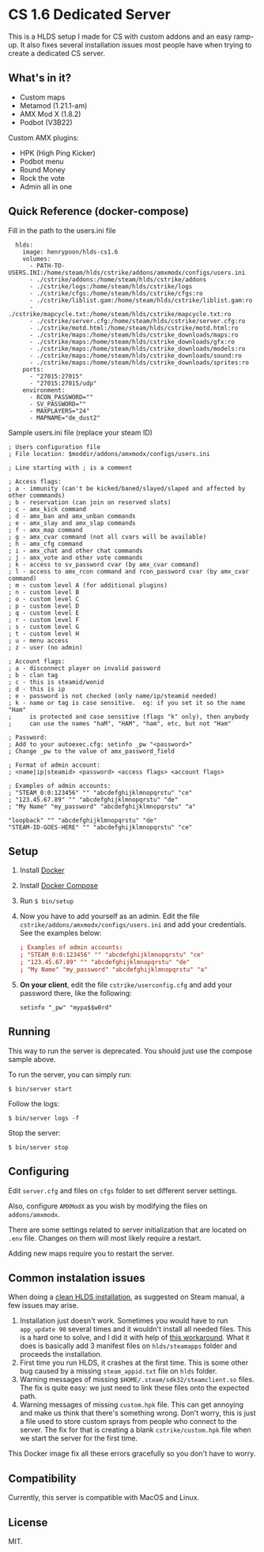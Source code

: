 # CS 1.6 Dedicated Server

This is a HLDS setup I made for CS with custom addons and an easy ramp-up. It
also fixes several installation issues most people have when trying to create a
dedicated CS server.

## What's in it?

* Custom maps
* Metamod (1.21.1-am)
* AMX Mod X (1.8.2)
* Podbot (V3B22)

Custom AMX plugins:

* HPK (High Ping Kicker)
* Podbot menu
* Round Money
* Rock the vote
* Admin all in one

## Quick Reference (docker-compose)

Fill in the path to the users.ini file

```
  hlds:
    image: henrypoon/hlds-cs1.6
    volumes:
      - PATH-TO-USERS.INI:/home/steam/hlds/cstrike/addons/amxmodx/configs/users.ini
      - ./cstrike/addons:/home/steam/hlds/cstrike/addons
      - ./cstrike/logs:/home/steam/hlds/cstrike/logs
      - ./cstrike/cfgs:/home/steam/hlds/cstrike/cfgs:ro
      - ./cstrike/liblist.gam:/home/steam/hlds/cstrike/liblist.gam:ro
      - ./cstrike/mapcycle.txt:/home/steam/hlds/cstrike/mapcycle.txt:ro
      - ./cstrike/server.cfg:/home/steam/hlds/cstrike/server.cfg:ro
      - ./cstrike/motd.html:/home/steam/hlds/cstrike/motd.html:ro
      - ./cstrike/maps:/home/steam/hlds/cstrike_downloads/maps:ro
      - ./cstrike/maps:/home/steam/hlds/cstrike_downloads/gfx:ro
      - ./cstrike/maps:/home/steam/hlds/cstrike_downloads/models:ro
      - ./cstrike/maps:/home/steam/hlds/cstrike_downloads/sound:ro
      - ./cstrike/maps:/home/steam/hlds/cstrike_downloads/sprites:ro
    ports:
      - "27015:27015"
      - "27015:27015/udp"
    environment:
      - RCON_PASSWORD=""
      - SV_PASSWORD=""
      - MAXPLAYERS="24"
      - MAPNAME="de_dust2"
```

Sample users.ini file (replace your steam ID)

```
; Users configuration file
; File location: $moddir/addons/amxmodx/configs/users.ini

; Line starting with ; is a comment

; Access flags:
; a - immunity (can't be kicked/baned/slayed/slaped and affected by other commmands)
; b - reservation (can join on reserved slots)
; c - amx_kick command
; d - amx_ban and amx_unban commands
; e - amx_slay and amx_slap commands
; f - amx_map command
; g - amx_cvar command (not all cvars will be available)
; h - amx_cfg command
; i - amx_chat and other chat commands
; j - amx_vote and other vote commands
; k - access to sv_password cvar (by amx_cvar command)
; l - access to amx_rcon command and rcon_password cvar (by amx_cvar command)
; m - custom level A (for additional plugins)
; n - custom level B
; o - custom level C
; p - custom level D
; q - custom level E
; r - custom level F
; s - custom level G
; t - custom level H
; u - menu access
; z - user (no admin)

; Account flags:
; a - disconnect player on invalid password
; b - clan tag
; c - this is steamid/wonid
; d - this is ip
; e - password is not checked (only name/ip/steamid needed)
; k - name or tag is case sensitive.  eg: if you set it so the name "Ham"
;     is protected and case sensitive (flags "k" only), then anybody
;     can use the names "haM", "HAM", "ham", etc, but not "Ham"

; Password:
; Add to your autoexec.cfg: setinfo _pw "<password>"
; Change _pw to the value of amx_password_field

; Format of admin account:
; <name|ip|steamid> <password> <access flags> <account flags>

; Examples of admin accounts:
; "STEAM_0:0:123456" "" "abcdefghijklmnopqrstu" "ce"
; "123.45.67.89" "" "abcdefghijklmnopqrstu" "de"
; "My Name" "my_password" "abcdefghijklmnopqrstu" "a"

"loopback" "" "abcdefghijklmnopqrstu" "de"
"STEAM-ID-GOES-HERE" "" "abcdefghijklmnopqrstu" "ce"
```

## Setup

1. Install [Docker](https://www.docker.com/)
1. Install [Docker Compose](https://docs.docker.com/compose/install/)
1. Run `$ bin/setup`
1. Now you have to add yourself as an admin. Edit the file
   `cstrike/addons/amxmodx/configs/users.ini` and add your credentials. See the
   examples below:

   ```conf
   ; Examples of admin accounts:
   ; "STEAM_0:0:123456" "" "abcdefghijklmnopqrstu" "ce"
   ; "123.45.67.89" "" "abcdefghijklmnopqrstu" "de"
   ; "My Name" "my_password" "abcdefghijklmnopqrstu" "a"
   ```

1. **On your client**, edit the file `cstrike/userconfig.cfg` and add your
   password there, like the following:

   ```
   setinfo "_pw" "mypa$$w0rd"
   ```

## Running

This way to run the server is deprecated.  You should just use the compose sample above.

To run the server, you can simply run:

`$ bin/server start`

Follow the logs:

`$ bin/server logs -f`

Stop the server:

`$ bin/server stop`

## Configuring

Edit `server.cfg` and files on `cfgs` folder to set different server settings.

Also, configure `AMXModX` as you wish by modifying the files on
`addons/amxmodx`.

There are some settings related to server initialization that are located on
`.env` file. Changes on them will most likely require a restart.

Adding new maps require you to restart the server.

## Common instalation issues

When doing a [clean HLDS
installation](https://developer.valvesoftware.com/wiki/SteamCMD#Linux), as
suggested on Steam manual, a few issues may arise.

1. Installation just doesn't work. Sometimes you would have to run `app_update
   90` several times and it wouldn't install all needed files. This is a hard
   one to solve, and I did it with help of [this
   workaround](https://danielgibbs.co.uk/2013/11/hlds-steamcmd-workaround-appid-90/).
   What it does is basically add 3 manifest files on `hlds/steamapps` folder
   and proceeds the installation.
2. First time you run HLDS, it crashes at the first time. This is some other
   bug caused by a missing `steam_appid.txt` file on `hlds` folder.
3. Warning messages of missing `$HOME/.steam/sdk32/steamclient.so` files. The
   fix is quite easy: we just need to link these files onto the expected path.
4. Warning messages of missing `custom.hpk` file. This can get annoying and
   make us think that there's something wrong. Don't worry, this is just a file
   used to store custom sprays from people who connect to the server. The fix
   for that is creating a blank `cstrike/custom.hpk` file when we start the
   server for the first time.

This Docker image fix all these errors gracefully so you don't have to worry.

## Compatibility

Currently, this server is compatible with MacOS and Linux.

## License

MIT.
